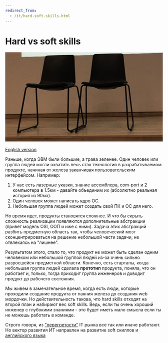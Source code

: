 ```yaml
---
redirect_from:
  - /it/hard-soft-skills.html
---
```

# Hard vs soft skills

![2chairs](assets/2chairs.jpg?raw=true)

[English version](hard-soft-skills-en.md)

Раньше, когда ЭВМ были большие, а трава зеленее. Один человек или группа людей могли охватить весь стэк технологий в разрабатываемом продукте, начиная от железа заканчивая пользовательским интерфейсом. Например:

1. У нас есть лазерные указки, знание ассемблера, com-port и 2 компьютера в 1.5км - давайте объединим их (абсолютно реальная история из 90ых).
2. Один человек может написать ядро ОС. 
3. Небольшая группа людей может создать свой ПК и ОС для него.

Но время идет, продукты становятся сложнее. И что бы скрыть сложность реализации появляются дополнительные абстракции (привет модель OSI, ООП и иже с ними). Задача этих абстракций разбить предметную область так, чтобы человеческий мозг сконцентрироваться на решение небольшой части задачи, не отвлекаясь на "лишнее".

Результатом этого, стало то, что продукт не может быть сделан одним человеком или небольшой группой людей из-за очень сильно разросшейся предметной области. Конечно, есть стартапы, когда небольшая группа людей сделала **прототип** продукта, поняла, что он работает и, только, тогда приходит группа инженеров и доводит продукт до рабочего состояния.

Мы живем в замечательное время, когда есть люди, которые проходили создание продукта от паяния железа до создания web мордочки. Но действительность такова, что hard skills отходят на второй план и набирают вес soft skills. Ведь, если ты очень хороший инженер с глубокими знаниями - это будет иметь мало смысла если ты не можешь работать в команде. 

Строго говоря, из ["перегретости"](http://www.goncharov.xyz/about-it.html) IT рынка все так или иначе работают. Но вектор развития ИТ направлен на развитие soft скиллов и [английского языка](http://www.goncharov.xyz/how-to-english.html)
